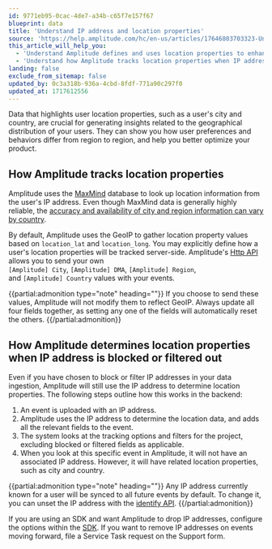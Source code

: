 ```yaml
---
id: 9771eb95-0cac-4de7-a34b-c65f7e157f67
blueprint: data
title: 'Understand IP address and location properties'
source: 'https://help.amplitude.com/hc/en-us/articles/17646803703323-Understand-IP-address-and-location-properties'
this_article_will_help_you:
  - 'Understand Amplitude defines and uses location properties to enhance your analyses'
  - 'Understand how Amplitude tracks location properties when IP addresses are blocked or filtered out'
landing: false
exclude_from_sitemap: false
updated_by: 0c3a318b-936a-4cbd-8fdf-771a90c297f0
updated_at: 1717612556
---
```

Data that highlights user location properties, such as a user's city and country, are crucial for generating insights related to the geographical distribution of your users. They can show you how user preferences and behaviors differ from region to region, and help you better optimize your product. 

## How Amplitude tracks location properties

Amplitude uses the [MaxMind](https://www.maxmind.com/en/home) database to look up location information from the user's IP address. Even though MaxMind data is generally highly reliable, the [accuracy and availability of city and region information can vary by country](https://www.maxmind.com/en/geoip2-city-accuracy-comparison?country=&resolution=50).

By default, Amplitude uses the GeoIP to gather location property values based on `location_lat` and `location_long`. You may explicitly define how a user's location properties will be tracked server-side. Amplitude's [Http API](/docs/apis/analytics/http-v2) allows you to send your own `[Amplitude] City`, `[Amplitude] DMA`, `[Amplitude] Region`, and `[Amplitude] Country` values with your events.

{{partial:admonition type="note" heading=""}}
If you choose to send these values, Amplitude will not modify them to reflect GeoIP. Always update all four fields together, as setting any one of the fields will automatically reset the others.
{{/partial:admonition}}

## How Amplitude determines location properties when IP address is blocked or filtered out

Even if you have chosen to block or filter IP addresses in your data ingestion, Amplitude will still use the IP address to determine location properties. The following steps outline how this works in the backend:

1. An event is uploaded with an IP address.
2. Amplitude uses the IP address to determine the location data, and adds all the relevant fields to the event.
3. The system looks at the tracking options and filters for the project, excluding blocked or filtered fields as applicable.
4. When you look at this specific event in Amplitude, it will not have an associated IP address. However, it will have related location properties, such as city and country.

{{partial:admonition type="note" heading=""}}
Any IP address currently known for a user will be synced to all future events by default. To change it, you can unset the IP address with the [identify API](/docs/apis/analytics/identify).
{{/partial:admonition}}

If you are using an SDK and want Amplitude to drop IP addresses, configure the options within the [SDK](/docs/sdks/analytics). If you want to remove IP addresses on events moving forward, file a Service Task request on the Support form.